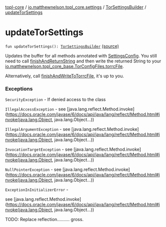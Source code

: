 [topl-core](../../index.md) / [io.matthewnelson.topl_core.settings](../index.md) / [TorSettingsBuilder](index.md) / [updateTorSettings](./update-tor-settings.md)

# updateTorSettings

`fun updateTorSettings(): `[`TorSettingsBuilder`](index.md) [(source)](https://github.com/05nelsonm/TorOnionProxyLibrary-Android/blob/master/topl-core/src/main/java/io/matthewnelson/topl_core/settings/TorSettingsBuilder.kt#L141)

Updates the buffer for all methods annotated with [SettingsConfig](#). You still need
to call [finishAndReturnString](finish-and-return-string.md) and then write the returned String to your
[io.matthewnelson.topl_core_base.TorConfigFiles.torrcFile](../../../topl-core-base/io.matthewnelson.topl_core_base/-tor-config-files/torrc-file.md).

Alternatively, call [finishAndWriteToTorrcFile](finish-and-write-to-torrc-file.md), it's up to you.

### Exceptions

`SecurityException` - If denied access to the class

`IllegalAccessException` - see [java.lang.reflect.Method.invoke](https://docs.oracle.com/javase/6/docs/api/java/lang/reflect/Method.html#invoke(java.lang.Object, java.lang.Object...))

`IllegalArgumentException` - see [java.lang.reflect.Method.invoke](https://docs.oracle.com/javase/6/docs/api/java/lang/reflect/Method.html#invoke(java.lang.Object, java.lang.Object...))

`InvocationTargetException` - see [java.lang.reflect.Method.invoke](https://docs.oracle.com/javase/6/docs/api/java/lang/reflect/Method.html#invoke(java.lang.Object, java.lang.Object...))

`NullPointerException` - see [java.lang.reflect.Method.invoke](https://docs.oracle.com/javase/6/docs/api/java/lang/reflect/Method.html#invoke(java.lang.Object, java.lang.Object...))

`ExceptionInInitializerError` -

see [java.lang.reflect.Method.invoke](https://docs.oracle.com/javase/6/docs/api/java/lang/reflect/Method.html#invoke(java.lang.Object, java.lang.Object...))



TODO: Replace reflection.......... gross.

